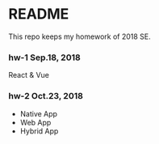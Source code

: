 # README

This repo keeps my homework of 2018 SE.

### hw-1  Sep.18, 2018
React & Vue

### hw-2  Oct.23, 2018
- Native App
- Web App
- Hybrid App